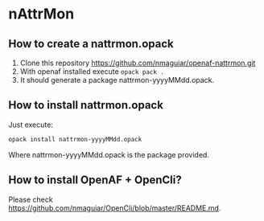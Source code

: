 # nAttrMon

## How to create a nattrmon.opack

1. Clone this repository https://github.com/nmaguiar/openaf-nattrmon.git
2. With openaf installed execute `opack pack .`
3. It should generate a package nattrmon-yyyyMMdd.opack.

## How to install nattrmon.opack

Just execute:
````bash
opack install nattrmon-yyyyMMdd.opack
````

Where nattrmon-yyyyMMdd.opack is the package provided.

## How to install OpenAF + OpenCli?

Please check https://github.com/nmaguiar/OpenCli/blob/master/README.md.